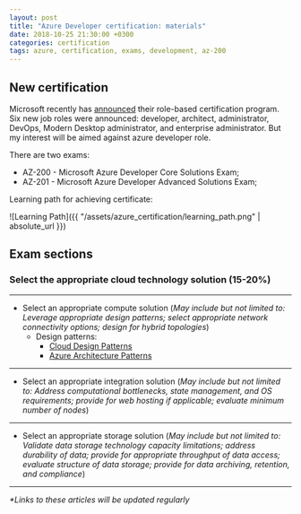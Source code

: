 ```yaml
---
layout: post
title: "Azure Developer certification: materials"
date: 2018-10-25 21:30:00 +0300
categories: certification
tags: azure, certification, exams, development, az-200
---
```


## New certification

Microsoft recently has [announced](https://www.microsoft.com/en-us/learning/community-blog-post.aspx?BlogId=8&Id=375159) their role-based certification program. Six new job roles were announced: developer, architect, administrator, DevOps, Modern Desktop administrator, and enterprise administrator. But my interest will be aimed against azure developer role.

There are two exams:

- AZ-200 - Microsoft Azure Developer Core Solutions Exam;
- AZ-201 - Microsoft Azure Developer Advanced Solutions Exam;

Learning path for achieving certificate:


![Learning Path]({{ "/assets/azure_certification/learning_path.png" | absolute_url }})

## Exam sections

### Select the appropriate cloud technology solution (15-20%)

---

* Select an appropriate compute solution (_May include but not limited to: Leverage appropriate design patterns; select appropriate network connectivity options; design for hybrid topologies_)
    * Design patterns:
        * [Cloud Design Patterns](https://azureinteractives.azurewebsites.net/CloudDesignPatterns/default.html)
        * [Azure Architecture Patterns](https://docs.microsoft.com/en-us/azure/architecture/)

---

* Select an appropriate integration solution (_May include but not limited to: Address computational bottlenecks, state management, and OS requirements; provide for web hosting if applicable; evaluate minimum number of nodes_)

---

* Select an appropriate storage solution (_May include but not limited to: Validate data storage technology capacity limitations; address durability of data; provide for appropriate throughput of data access; evaluate structure of data storage; provide for data archiving, retention, and compliance_)
  
---

_*Links to these articles will be updated regularly_